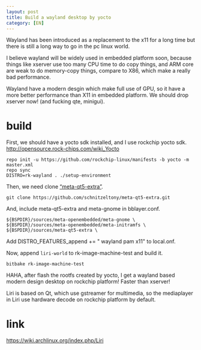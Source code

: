 ```yaml
---
layout: post
title: Build a wayland desktop by yocto
category: [EN]
---
```


Wayland has been introduced as a replacement to the x11 for a long time but there is still a long way
to go in the pc linux world.

I believe wayland will be widely used in embedded platform soon, because things like xserver use too many CPU time to do copy things, and ARM core are weak to do memory-copy things, compare to X86, which make a really bad performance.  

Wayland have a modern desgin which make full use of GPU, so it have a more better performance than X11 in embedded platform.
We should drop xserver now! (and fucking qte, minigui).

# build

First, we should have a yocto sdk installed, and I use rockchip yocto sdk.  
http://opensource.rock-chips.com/wiki_Yocto

	repo init -u https://github.com/rockchip-linux/manifests -b yocto -m master.xml
	repo sync
	DISTRO=rk-wayland . ./setup-environment

Then, we need clone [“meta-qt5-extra”](https://layers.openembedded.org/layerindex/branch/master/layer/meta-qt5-extra/).

	git clone https://github.com/schnitzeltony/meta-qt5-extra.git

And, include meta-qt5-extra and meta-gnome in bblayer.conf.

	${BSPDIR}/sources/meta-openembedded/meta-gnome \
	${BSPDIR}/sources/meta-openembedded/meta-initramfs \
    ${BSPDIR}/sources/meta-qt5-extra \

Add DISTRO_FEATURES_append += " wayland pam x11" to local.onf.

Now, append `liri-world` to rk-image-machine-test and build it.

 	bitbake rk-image-machine-test

HAHA, after flash the rootfs created by yocto, I get a wayland based modern design desktop on rockchip platform!
Faster than xserver!



Liri is based on Qt, which use gstreamer for multimedia, so the mediaplayer in Liri use hardware decode on rockchip platform by default.



# link

https://wiki.archlinux.org/index.php/Liri  
